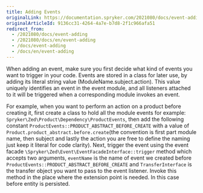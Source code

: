 ```yaml
---
title: Adding Events
originalLink: https://documentation.spryker.com/2021080/docs/event-adding
originalArticleId: 9136cc31-4264-4a7e-b7d8-2f1c966afa51
redirect_from:
  - /2021080/docs/event-adding
  - /2021080/docs/en/event-adding
  - /docs/event-adding
  - /docs/en/event-adding
---
```


When adding an event, make sure you first decide what kind of events you want to trigger in your code. Events are stored in a class for later use, by adding its literal string value (ModuleName.subject.action). This value uniquely identifies an event in the event module, and all listeners attached to it will be triggered when a corresponding module invokes an event.

For example, when you want to perform an action on a product before creating it, first create a class to hold all the module events for example: `Spryker\Zed\Product\Dependency\ProductEvents`, then add the following constant `ProductEvents::PRODUCT_ABSTRACT_BEFORE_CREATE` with a value of `Product.product_abstract.before.create`(the convention is first part module name, then subject and lastly the action you are free to define the naming just keep it literal for code clarity). Next, trigger the event using the event facade `\Spryker\Zed\Event\EventFacadeInterface::trigger` method which accepts two arguments, `eventName` is the name of event we created before `ProductEvents::PRODUCT_ABSTRACT_BEFORE_CREATE` and `TransferInterface` is the transfer object you want to pass to the event listener. Invoke this method in the place where the extension point is needed. In this case before entity is persisted.

